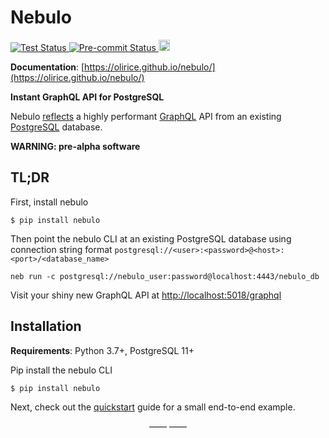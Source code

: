 # Nebulo

<p>
    <a href="https://github.com/olirice/nebulo/actions">
        <img src="https://github.com/olirice/nebulo/workflows/Tests/badge.svg" alt="Test Status">
    </a>
    <a href="https://github.com/olirice/nebulo/actions">
        <img src="https://github.com/olirice/nebulo/workflows/pre-commit%20hooks/badge.svg" alt="Pre-commit Status">
    </a>
    <a href="https://badge.fury.io/py/nebulo"><img src="https://badge.fury.io/py/nebulo.svg" alt="PyPI version" height="18"></a>
</p>

**Documentation**: [https://olirice.github.io/nebulo/](https://olirice.github.io/nebulo/)

**Instant GraphQL API for PostgreSQL**


Nebulo [reflects](https://en.wikipedia.org/wiki/Reflection_(computer_programming)) a highly performant [GraphQL](https://graphql.org/learn/) API from an existing [PostgreSQL](https://www.postgresql.org/) database.



**WARNING: pre-alpha software**

## TL;DR

First, install nebulo
```shell
$ pip install nebulo
```

Then point the nebulo CLI at an existing  PostgreSQL database using connection string format `postgresql://<user>:<password>@<host>:<port>/<database_name>`
```shell
neb run -c postgresql://nebulo_user:password@localhost:4443/nebulo_db
```


Visit your shiny new GraphQL API at [http://localhost:5018/graphql](http://localhost:5018/graphql)



## Installation

**Requirements**: Python 3.7+, PostgreSQL 11+

Pip install the nebulo CLI

```shell
$ pip install nebulo
```

Next, check out the [quickstart](quickstart.md) guide for a small end-to-end example.

<p align="center">&mdash;&mdash;  &mdash;&mdash;</p>
